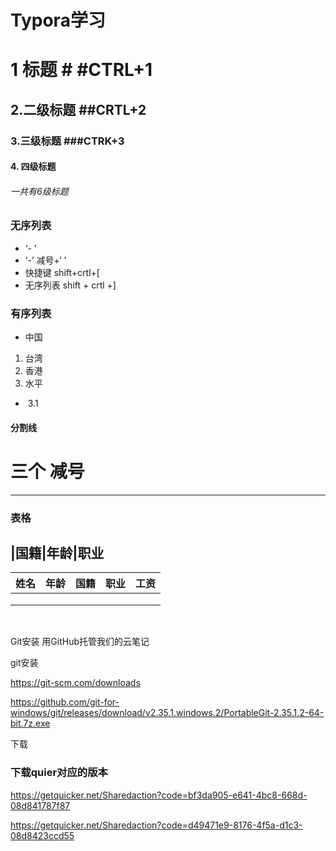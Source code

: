 # Typora学习

# 1 标题  # #CTRL+1

## 2.二级标题  ##CRTL+2

### 3.三级标题     ###CTRK+3

#### 4. 四级标题

###### 一共有6级标题



### 无序列表

- ‘- ’
- ‘-’ 减号+‘ ’
-  快捷键 shift+crtl+[
- 无序列表 shift + crtl +]

### 有序列表

- 中国

1. 台湾
2. 香港
3. 水平

- ​		 3.1

#### 分割线

# 三个 减号

---



### 表格

## |国籍|年龄|职业

| 姓名 | 年龄 | 国籍 | 职业 | 工资 |
| :--: | :--: | :--: | :--: | :--: |
|      |      |      |      |      |
|      |      |      |      |      |
|      |      |      |      |      |

​	

















Git安装 用GitHub托管我们的云笔记

git安装



https://git-scm.com/downloads 

https://github.com/git-for-windows/git/releases/download/v2.35.1.windows.2/PortableGit-2.35.1.2-64-bit.7z.exe

下载

### 下载quier对应的版本

https://getquicker.net/Sharedaction?code=bf3da905-e641-4bc8-668d-08d841787f87

https://getquicker.net/Sharedaction?code=d49471e9-8176-4f5a-d1c3-08d8423ccd55